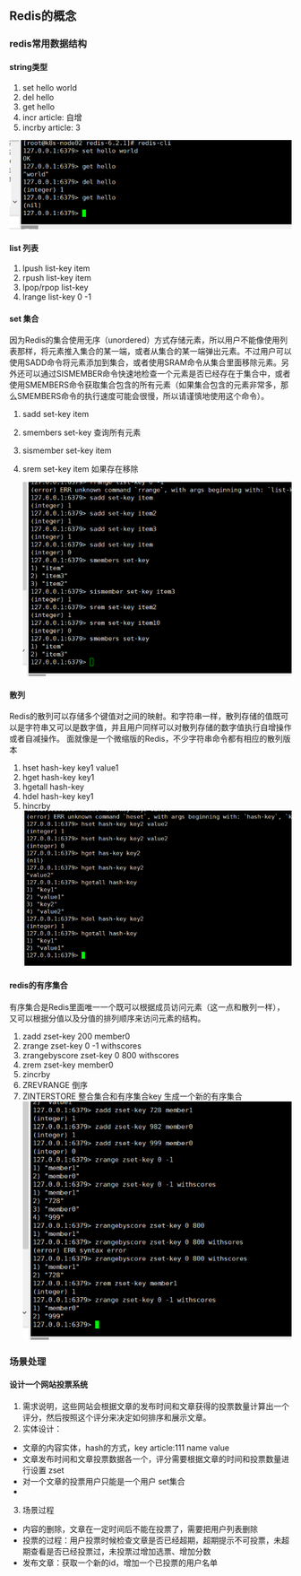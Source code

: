 ## Redis的概念

### redis常用数据结构

#### string类型

1. set hello world
2. del hello
3. get hello
4. incr article: 自增
5. incrby article: 3


![image-20210320221038574](asserts/image-20210320221038574.png)

#### list 列表
1. lpush list-key item 
2. rpush list-key item
3. lpop/rpop list-key
4. lrange list-key 0 -1

#### set 集合
因为Redis的集合使用无序（unordered）方式存储元素，所以用户不能像使用列表那样，将元素推入集合的某一端，或者从集合的某一端弹出元素。不过用户可以使用SADD命令将元素添加到集合，或者使用SRAM命令从集合里面移除元素。另外还可以通过SISMEMBER命令快速地检查一个元素是否已经存在于集合中，或者使用SMEMBERS命令获取集合包含的所有元素（如果集合包含的元素非常多，那么SMEMBERS命令的执行速度可能会很慢，所以请谨慎地使用这个命令）。
1. sadd set-key item

2. smembers set-key  查询所有元素

3. sismember set-key item

4. srem set-key item 如果存在移除

   ![image-20210320222206741](asserts/image-20210320222206741.png)
#### 散列
Redis的散列可以存储多个键值对之间的映射。和字符串一样，散列存储的值既可以是字符串又可以是数字值，并且用户同样可以对散列存储的数字值执行自增操作或者自减操作。
面就像是一个微缩版的Redis，不少字符串命令都有相应的散列版本

1. hset hash-key key1 value1
2. hget hash-key key1
3. hgetall hash-key
4. hdel hash-key key1
5. hincrby
![image-20210320222610059](asserts/image-20210320222610059.png)

#### redis的有序集合
有序集合是Redis里面唯一一个既可以根据成员访问元素（这一点和散列一样），又可以根据分值以及分值的排列顺序来访问元素的结构。
1. zadd zset-key 200 member0
2. zrange zset-key 0 -1 withscores
3. zrangebyscore zset-key 0 800 withscores
4. zrem zset-key member0
5. zincrby
6. ZREVRANGE 倒序
7. ZINTERSTORE 整合集合和有序集合key 生成一个新的有序集合
![image-20210320223356585](asserts/image-20210320223356585.png)
### 场景处理
#### 设计一个网站投票系统
1. 需求说明，这些网站会根据文章的发布时间和文章获得的投票数量计算出一个评分，然后按照这个评分来决定如何排序和展示文章。
2. 实体设计：
- 文章的内容实体，hash的方式，key  article:111  name value
- 文章发布时间和文章投票数据各一个，评分需要根据文章的时间和投票数量进行设置 zset
- 对一个文章的投票用户只能是一个用户 set集合
- 
3. 场景过程
- 内容的删除，文章在一定时间后不能在投票了，需要把用户列表删除
- 投票的过程：用户投票时候检查文章是否已经超期，超期提示不可投票，未超期查看是否已经投票过，未投票过增加选票、增加分数
- 发布文章：获取一个新的id，增加一个已投票的用户名单